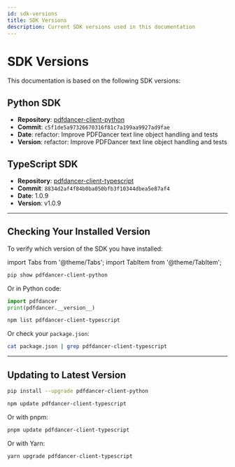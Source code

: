 ```yaml
---
id: sdk-versions
title: SDK Versions
description: Current SDK versions used in this documentation
---
```


# SDK Versions

This documentation is based on the following SDK versions:

## Python SDK

- **Repository**: [pdfdancer-client-python](https://github.com/MenschMachine/pdfdancer-client-python)
- **Commit**: `c5f1de5a97326670316f81c7a199aa9927ad9fae`
- **Date**: refactor: Improve PDFDancer text line object handling and tests
- **Version**: refactor: Improve PDFDancer text line object handling and tests

## TypeScript SDK

- **Repository**: [pdfdancer-client-typescript](https://github.com/MenschMachine/pdfdancer-client-typescript)
- **Commit**: `8834d2af4f84b0ba050bfb3f10344dbea5e87af4`
- **Date**: 1.0.9
- **Version**: v1.0.9

---

## Checking Your Installed Version

To verify which version of the SDK you have installed:

import Tabs from '@theme/Tabs';
import TabItem from '@theme/TabItem';

<Tabs>
  <TabItem value="python" label="Python">

```bash
pip show pdfdancer-client-python
```

Or in Python code:

```python
import pdfdancer
print(pdfdancer.__version__)
```

  </TabItem>
  <TabItem value="typescript" label="TypeScript">

```bash
npm list pdfdancer-client-typescript
```

Or check your `package.json`:

```bash
cat package.json | grep pdfdancer-client-typescript
```

  </TabItem>
</Tabs>

---

## Updating to Latest Version

<Tabs>
  <TabItem value="python" label="Python">

```bash
pip install --upgrade pdfdancer-client-python
```

  </TabItem>
  <TabItem value="typescript" label="TypeScript">

```bash
npm update pdfdancer-client-typescript
```

Or with pnpm:

```bash
pnpm update pdfdancer-client-typescript
```

Or with Yarn:

```bash
yarn upgrade pdfdancer-client-typescript
```

  </TabItem>
</Tabs>

